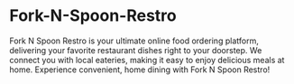 # Fork-N-Spoon-Restro
Fork N Spoon Restro is your ultimate online food ordering platform, delivering your favorite restaurant dishes right to your doorstep. We connect you with local eateries, making it easy to enjoy delicious meals at home. Experience convenient, home dining with Fork N Spoon Restro!
